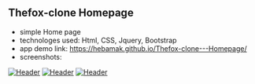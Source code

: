 ## Thefox-clone Homepage
* simple Home page 
* technologes used: Html, CSS, Jquery, Bootstrap
* app demo link: https://hebamak.github.io/Thefox-clone---Homepage/
* screenshots: 

[![Header](https://res.cloudinary.com/hapiii/image/upload/v1677685938/general-projects/xxp4pbildfbkn06tyvmj.jpg)](https://some-url.dev/)
[![Header](https://res.cloudinary.com/hapiii/image/upload/v1677685939/general-projects/gt7iqrjtmdu4cpmqat9u.jpg)](https://some-url.dev/)
[![Header](https://res.cloudinary.com/hapiii/image/upload/v1677685935/general-projects/zxidhj2uhybyjqwifxbj.jpg)](https://some-url.dev/)
